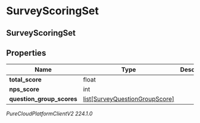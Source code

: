 # SurveyScoringSet

## SurveyScoringSet

## Properties

|Name | Type | Description | Notes|
|------------ | ------------- | ------------- | -------------|
| **total_score** | float |  | [optional] |
| **nps_score** | int |  | [optional] |
| **question_group_scores** | [list[SurveyQuestionGroupScore]](SurveyQuestionGroupScore) |  | [optional] |



_PureCloudPlatformClientV2 224.1.0_
